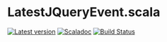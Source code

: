 # LatestJQueryEvent.scala

[![Latest version](https://index.scala-lang.org/ThoughtWorksinc/LatestJQueryEvent.scala/latest.svg)](https://index.scala-lang.org/ThoughtWorksinc/LatestJQueryEvent.scala)
[![Scaladoc](https://javadoc.io/badge/com.thoughtworks.binding/latestjqueryevent_sjs0.6_2.12.svg?label=scaladoc)](https://javadoc.io/page/com.thoughtworks.binding/latestjqueryevent_sjs0.6_2.12/latest/com/thoughtworks/binding/LatestJQueryEvent.html)
[![Build Status](https://travis-ci.org/ThoughtWorksInc/LatestJQueryEvent.scala.svg)](https://travis-ci.org/ThoughtWorksInc/LatestJQueryEvent.scala)


